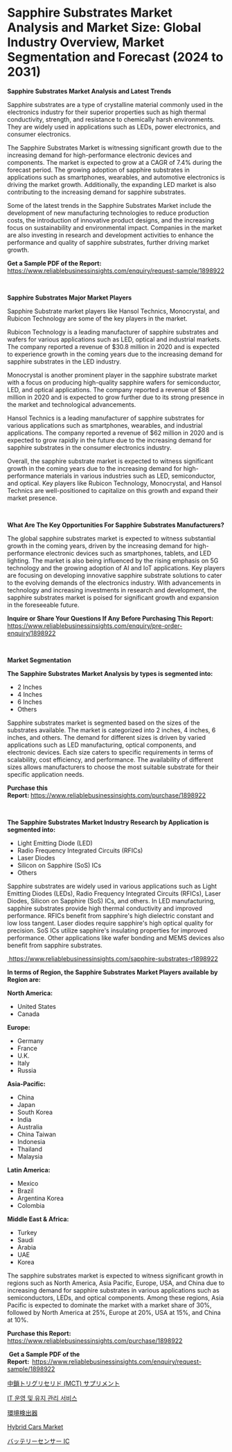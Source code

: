 <p><h1>Sapphire Substrates Market Analysis and Market Size: Global Industry Overview, Market Segmentation and Forecast (2024 to 2031)</h1></p><p><strong>Sapphire Substrates Market Analysis and Latest Trends</strong></p>
<p><p>Sapphire substrates are a type of crystalline material commonly used in the electronics industry for their superior properties such as high thermal conductivity, strength, and resistance to chemically harsh environments. They are widely used in applications such as LEDs, power electronics, and consumer electronics.</p><p>The Sapphire Substrates Market is witnessing significant growth due to the increasing demand for high-performance electronic devices and components. The market is expected to grow at a CAGR of 7.4% during the forecast period. The growing adoption of sapphire substrates in applications such as smartphones, wearables, and automotive electronics is driving the market growth. Additionally, the expanding LED market is also contributing to the increasing demand for sapphire substrates.</p><p>Some of the latest trends in the Sapphire Substrates Market include the development of new manufacturing technologies to reduce production costs, the introduction of innovative product designs, and the increasing focus on sustainability and environmental impact. Companies in the market are also investing in research and development activities to enhance the performance and quality of sapphire substrates, further driving market growth.</p></p>
<p><strong>Get a Sample PDF of the Report:&nbsp;</strong> <a href="https://www.reliablebusinessinsights.com/enquiry/request-sample/1898922">https://www.reliablebusinessinsights.com/enquiry/request-sample/1898922</a></p>
<p>&nbsp;</p>
<p><strong>Sapphire Substrates Major Market Players</strong></p>
<p><p>Sapphire Substrate market players like Hansol Technics, Monocrystal, and Rubicon Technology are some of the key players in the market. </p><p>Rubicon Technology is a leading manufacturer of sapphire substrates and wafers for various applications such as LED, optical and industrial markets. The company reported a revenue of $30.8 million in 2020 and is expected to experience growth in the coming years due to the increasing demand for sapphire substrates in the LED industry.</p><p>Monocrystal is another prominent player in the sapphire substrate market with a focus on producing high-quality sapphire wafers for semiconductor, LED, and optical applications. The company reported a revenue of $88 million in 2020 and is expected to grow further due to its strong presence in the market and technological advancements.</p><p>Hansol Technics is a leading manufacturer of sapphire substrates for various applications such as smartphones, wearables, and industrial applications. The company reported a revenue of $62 million in 2020 and is expected to grow rapidly in the future due to the increasing demand for sapphire substrates in the consumer electronics industry.</p><p>Overall, the sapphire substrate market is expected to witness significant growth in the coming years due to the increasing demand for high-performance materials in various industries such as LED, semiconductor, and optical. Key players like Rubicon Technology, Monocrystal, and Hansol Technics are well-positioned to capitalize on this growth and expand their market presence.</p></p>
<p>&nbsp;</p>
<p><strong>What Are The Key Opportunities For Sapphire Substrates Manufacturers?</strong></p>
<p><p>The global sapphire substrates market is expected to witness substantial growth in the coming years, driven by the increasing demand for high-performance electronic devices such as smartphones, tablets, and LED lighting. The market is also being influenced by the rising emphasis on 5G technology and the growing adoption of AI and IoT applications. Key players are focusing on developing innovative sapphire substrate solutions to cater to the evolving demands of the electronics industry. With advancements in technology and increasing investments in research and development, the sapphire substrates market is poised for significant growth and expansion in the foreseeable future.</p></p>
<p><strong>Inquire or Share Your Questions If Any Before Purchasing This Report:</strong> <a href="https://www.reliablebusinessinsights.com/enquiry/pre-order-enquiry/1898922">https://www.reliablebusinessinsights.com/enquiry/pre-order-enquiry/1898922</a></p>
<p>&nbsp;</p>
<p><strong>Market Segmentation</strong></p>
<p><strong>The Sapphire Substrates Market Analysis by types is segmented into:</strong></p>
<p><ul><li>2 Inches</li><li>4 Inches</li><li>6 Inches</li><li>Others</li></ul></p>
<p><p>Sapphire substrates market is segmented based on the sizes of the substrates available. The market is categorized into 2 inches, 4 inches, 6 inches, and others. The demand for different sizes is driven by varied applications such as LED manufacturing, optical components, and electronic devices. Each size caters to specific requirements in terms of scalability, cost efficiency, and performance. The availability of different sizes allows manufacturers to choose the most suitable substrate for their specific application needs.</p></p>
<p><strong>Purchase this Report:&nbsp;</strong><a href="https://www.reliablebusinessinsights.com/purchase/1898922">https://www.reliablebusinessinsights.com/purchase/1898922</a></p>
<p>&nbsp;</p>
<p><strong>The Sapphire Substrates Market Industry Research by Application is segmented into:</strong></p>
<p><ul><li>Light Emitting Diode (LED)</li><li>Radio Frequency Integrated Circuits (RFICs)</li><li>Laser Diodes</li><li>Silicon on Sapphire (SoS) ICs</li><li>Others</li></ul></p>
<p><p>Sapphire substrates are widely used in various applications such as Light Emitting Diodes (LEDs), Radio Frequency Integrated Circuits (RFICs), Laser Diodes, Silicon on Sapphire (SoS) ICs, and others. In LED manufacturing, sapphire substrates provide high thermal conductivity and improved performance. RFICs benefit from sapphire's high dielectric constant and low loss tangent. Laser diodes require sapphire's high optical quality for precision. SoS ICs utilize sapphire's insulating properties for improved performance. Other applications like wafer bonding and MEMS devices also benefit from sapphire substrates.</p></p>
<p><a href="https://www.reliablebusinessinsights.com/sapphire-substrates-r1898922">&nbsp;https://www.reliablebusinessinsights.com/sapphire-substrates-r1898922</a></p>
<p><strong>In terms of Region, the Sapphire Substrates Market Players available by Region are:</strong></p>
<p>
    <p> <strong> North America: </strong>
        <ul>
            <li>United States</li>
            <li>Canada</li>
        </ul>
        </p> 
    <p> <strong> Europe: </strong>
        <ul>
            <li>Germany</li>
            <li>France</li>
            <li>U.K.</li>
            <li>Italy</li>
            <li>Russia</li>
        </ul>
        </p> 
    <p> <strong> Asia-Pacific: </strong>
        <ul>
            <li>China</li>
            <li>Japan</li>
            <li>South Korea</li>
            <li>India</li>
            <li>Australia</li>
            <li>China Taiwan</li>
            <li>Indonesia</li>
            <li>Thailand</li>
            <li>Malaysia</li>
        </ul>
        </p> 
    <p> <strong> Latin America: </strong>
        <ul>
            <li>Mexico</li>
            <li>Brazil</li>
            <li>Argentina Korea</li>
            <li>Colombia</li>
        </ul>
        </p> 
    <p> <strong> Middle East & Africa: </strong>
        <ul>
            <li>Turkey</li>
            <li>Saudi</li>
            <li>Arabia</li>
            <li>UAE</li>
            <li>Korea</li>
        </ul>
    </p>
    </p>
<p><p>The sapphire substrates market is expected to witness significant growth in regions such as North America, Asia Pacific, Europe, USA, and China due to increasing demand for sapphire substrates in various applications such as semiconductors, LEDs, and optical components. Among these regions, Asia Pacific is expected to dominate the market with a market share of 30%, followed by North America at 25%, Europe at 20%, USA at 15%, and China at 10%.</p></p>
<p><strong>Purchase this Report: </strong><a href="https://www.reliablebusinessinsights.com/purchase/1898922">https://www.reliablebusinessinsights.com/purchase/1898922</a></p>
<p>&nbsp;<strong>Get a Sample PDF of the Report:&nbsp;&nbsp;</strong><a href="https://www.reliablebusinessinsights.com/enquiry/request-sample/1898922">https://www.reliablebusinessinsights.com/enquiry/request-sample/1898922</a></p>
<p><strong></strong></p>
<p><p><a href="https://github.com/tubbs463/Market-Research-Report-List-1/blob/main/8729257129288.md">中鎖トリグリセリド (MCT) サプリメント</a></p><p><a href="https://github.com/WilburKihn5676/Market-Research-Report-List-2/blob/main/8392846116746.md">IT 운영 및 유지 관리 서비스</a></p><p><a href="https://medium.com/@chelsealowe1964/%E7%92%B0%E5%A2%83%E6%A4%9C%E7%9F%A5%E5%99%A8%E5%B8%82%E5%A0%B4%E3%81%AE%E6%96%B0%E8%88%88%E3%83%88%E3%83%AC%E3%83%B3%E3%83%89%E3%81%A8%E5%B0%86%E6%9D%A5%E3%81%AE%E5%B1%95%E6%9C%9B-2024%E5%B9%B4%E3%81%8B%E3%82%892031%E5%B9%B4%E3%81%AE%E6%9C%9F%E9%96%93%E3%81%AB%E3%82%8F%E3%81%9F%E3%82%8B-ae81ec29a5e6">環境検出器</a></p><p><a href="https://github.com/GroverBarry/Market-Research-Report-List-5/blob/main/hybrid-cars-market.md">Hybrid Cars Market</a></p><p><a href="https://medium.com/@colinom7865/%E9%9B%BB%E6%B1%A0%E3%82%BB%E3%83%B3%E3%82%B5%E3%83%BCic%E5%B8%82%E5%A0%B4%E3%81%AE%E4%BA%88%E6%B8%AC-%E5%B8%82%E5%A0%B4%E5%8B%95%E5%90%91-%E3%81%8A%E3%82%88%E3%81%B3%E5%BD%B1%E9%9F%BF%E5%88%86%E6%9E%90-2024%E5%B9%B4-2031%E5%B9%B4-1fef3d04be0f">バッテリーセンサー IC</a></p></p>
